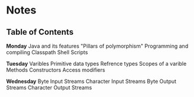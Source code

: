 # Notes

## Table of Contents
**Monday**
Java and its features
"Pillars of polymorphism"
Programming and compiling 
Classpath
Shell Scripts

**Tuesday**
Varibles
Primitive data types
Refrence types
Scopes of a varible
Methods
Constructors
Access modifiers

**Wednesday**
Byte Input Streams
Character Input Streams
Byte Output Streams
Character Output Streams
